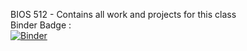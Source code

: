 BIOS 512 -  Contains all work and projects for this class \
Binder Badge :\
[![Binder](https://mybinder.org/badge_logo.svg)](https://mybinder.org/v2/gh/AlexisBryant-25/BIOS______512.git/HEAD)

